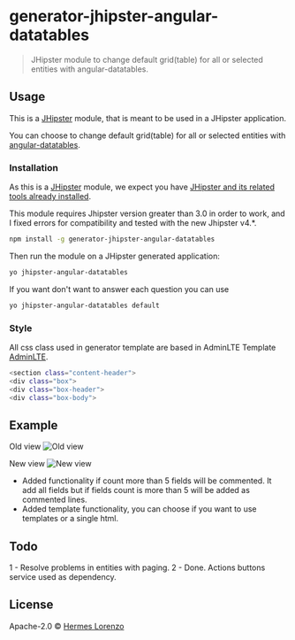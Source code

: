 # generator-jhipster-angular-datatables
> JHipster module to change default grid(table) for all or selected entities with angular-datatables. 

## Usage

This is a [JHipster](http://jhipster.github.io/) module, that is meant to be used in a JHipster application.

You can choose to change default grid(table) for all or selected entities with [angular-datatables](https://l-lin.github.io/angular-datatables).  

### Installation

As this is a [JHipster](http://jhipster.github.io/) module, we expect you have [JHipster and its related tools already installed](http://jhipster.github.io/installation.html).

This module requires Jhipster version greater than 3.0 in order to work, and I fixed errors for compatibility and tested with the new Jhipster v4.*.

```bash
npm install -g generator-jhipster-angular-datatables
```

Then run the module on a JHipster generated application:

```bash
yo jhipster-angular-datatables
```

If you want don't want to answer each question you can use

```bash
yo jhipster-angular-datatables default
```

### Style

All css class used in generator template are based in AdminLTE Template [AdminLTE].

```bash
<section class="content-header">
<div class="box">
<div class="box-header">
<div class="box-body">
```

## Example

Old view ![Old view][old-image]

New view ![New view][new-image]

- Added functionality if count more than 5 fields will be commented. It add all fields but if fields count is more than 5 will be added as commented lines.
- Added template functionality, you can choose if you want to use templates or a single html.


## Todo

1 - Resolve problems in entities with paging.
2 - Done. Actions buttons service used as dependency. 


## License

Apache-2.0 © [Hermes Lorenzo](https://www.linkedin.com/in/hermeslm)

[npm-image]: https://badge.fury.io/js/generator-jhipster-entity-audit.svg
[npm-url]: https://www.npmjs.com/package/generator-jhipster-angular-datatables
[travis-image]: https://travis-ci.org/deepu105/generator-jhipster-entity-audit.svg?branch=master
[project-url]: https://github.com/hermeslm/generator-jhipster-angular-datatables
[project-build]: 1.3.0
[daviddm-image]: https://david-dm.org/hipster-labs/generator-jhipster-entity-audit.svg?theme=shields.io
[daviddm-url]: https://david-dm.org/hipster-labs/generator-jhipster-entity-audit
[old-image]: https://github.com/hermeslm/generator-jhipster-angular-datatables/blob/master/doc/old.png?raw=true
[new-image]: https://github.com/hermeslm/generator-jhipster-angular-datatables/blob/master/doc/new.png?raw=true
[adminLTE]: https://almsaeedstudio.com/themes/AdminLTE/index.html
